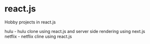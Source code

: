# react.js

Hobby projects  in react.js

hulu - hulu clone using react.js and server side rendering using next.js
netflix - netflix cline using react.js

